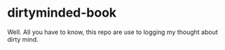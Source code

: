 dirtyminded-book
================

Well. All you have to know, this repo are use to logging my thought about dirty mind.

